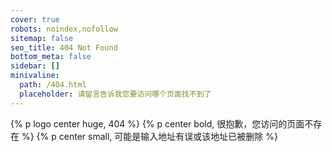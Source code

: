 ```yaml
---
cover: true
robots: noindex,nofollow
sitemap: false
seo_title: 404 Not Found
bottom_meta: false
sidebar: []
minivaline:
  path: /404.html
  placeholder: 请留言告诉我您要访问哪个页面找不到了
---
```


{% p logo center huge, 404 %}
{% p center bold, 很抱歉，您访问的页面不存在 %}
{% p center small, 可能是输入地址有误或该地址已被删除 %}
